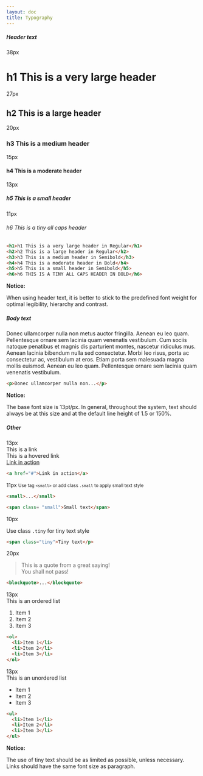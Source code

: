 ```yaml
---
layout: doc
title: Typography
---
```


<h5 class="section-title">Header text</h5>
<div class="typography-demo">
  <div class="row">
    <span class="font-type">38px</span>
    <h1>h1 This is a very large header</h1>
  </div>
  <div class="row">
    <span class="font-type">27px</span>
    <h2>h2 This is a large header</h2>
  </div>
  <div class="row">
    <span class="font-type">20px</span>
    <h3>h3 This is a medium header</h3>
  </div>
  <div class="row">
    <span class="font-type">15px</span>
    <h4>h4 This is a moderate header</h4>
  </div>
  <div class="row">
    <span class="font-type">13px</span>
    <h5>h5 This is a small header</h5>
  </div>
  <div class="row">
    <span class="font-type">11px</span>
    <h6>h6 This is a tiny all caps header</h6>
  </div>
</div>

```html
<h1>h1 This is a very large header in Regular</h1>
<h2>h2 This is a large header in Regular</h2>
<h3>h3 This is a medium header in Semibold</h3>
<h4>h4 This is a moderate header in Bold</h4>
<h5>h5 This is a small header in Semibold</h5>
<h6>h6 THIS IS A TINY ALL CAPS HEADER IN BOLD</h6>
```

<div class="notice-msg">
  <b>Notice: </b>
  <p>When using header text, it is better to stick to the predefined font weight for optimal legibility, hierarchy and contrast.</p>
</div>

<h5 class="section-title">Body text</h5>
Donec ullamcorper nulla non metus auctor fringilla. Aenean eu leo quam. Pellentesque ornare sem lacinia
quam venenatis vestibulum. Cum sociis natoque penatibus et magnis dis parturient montes, nascetur ridiculus mus.
Aenean lacinia bibendum nulla sed consectetur. Morbi leo risus, porta ac consectetur ac, vestibulum at eros. Etiam porta sem malesuada magna mollis euismod. Aenean eu leo quam. Pellentesque ornare sem lacinia quam venenatis vestibulum.

```html
<p>Donec ullamcorper nulla non...</p>
```

<div class="notice-msg">
  <b>Notice: </b>
  <p>The base font size is 13pt/px. In general, throughout the system, text should always be at this size and at the default line height of 1.5 or 150%.</p>
</div>

<h5 class="section-title"> Other </h5>
<div class="typography-demo">
  <div class="row">
    <span class="font-type">13px</span>
    <div class="cols-3 link">This is a link</div>
    <div class="cols-4 hovered-link">This is a hovered link</div>
    <a class="cols-3" href="#">Link in action</a>
  </div>
</div>

```html
<a href="#">Link in action</a>
```

<div class="typography-demo">
  <div class="row">
    <span class="font-type">11px</span>
    <small>Use tag <code>&lt;small&gt;</code> or add class <code>.small</code> to apply small text style </small>
  </div>
</div>

```html
<small>...</small>

<span class= "small">Small text</span>
```

<div class="typography-demo">
  <div class="row">
    <span class="font-type">10px</span>
    <p class="tiny">Use class <code>.tiny</code> for tiny text style</p>
  </div>
</div>

```html
<span class="tiny">Tiny text</p>
```

<div class="typography-demo">
  <div class="row">
    <span class="font-type">20px</span>
    <div>
      <blockquote>
        This is a quote from a great saying! <br>
        You shall not pass!
      </blockquote>
    </div>
  </div>
</div>

```html
<blockquote>...</blockquote>
```

<div class="typography-demo">
  <div class="row">
    <span class="font-type">13px</span>
    <div>
      This is an ordered list
      <ol>
        <li>Item 1</li>
        <li>Item 2</li>
        <li>Item 3</li>
      </ol>
    </div>
  </div>
</div>

```html
<ol>
  <li>Item 1</li>
  <li>Item 2</li>
  <li>Item 3</li>
</ol>
```

<div class="typography-demo">
  <div class="row">
    <span class="font-type">13px</span>
    <div>
      This is an unordered list
      <ul>
        <li>Item 1</li>
        <li>Item 2</li>
        <li>Item 3</li>
      </ul>
    </div>
  </div>
</div>

```html
<ul>
  <li>Item 1</li>
  <li>Item 2</li>
  <li>Item 3</li>
</ul>
```

<div class="notice-msg">
  <b>Notice: </b>
  <p>The use of tiny text should be as limited as possible, unless necessary. Links should have the same font size as paragraph.</p>
</div>

